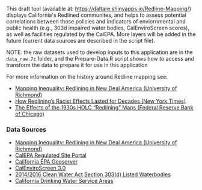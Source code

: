 This draft tool (available at: https://daltare.shinyapps.io/Redline-Mapping/) displays California's Redlined communites, and helps to assess potential correlations between those policies and indicators of enviornmental and public health (e.g., 303d impaired water bodies, CalEnviroScreen scores), as well as facilities regulated by the CalEPA. More layers will be added in the future (current data sources are described in the script file). 

NOTE: the raw datasets used to develop inputs to this application are in the `data_raw.7z` folder, and the Prepare-Data.R script shows how to access and transform the data to prepare it for use in this application

For more information on the history around Redline mapping see:
- [Mapping Inequality: Redlining in New Deal America (University of Richmond)](https://dsl.richmond.edu/panorama/redlining/#text=intro)
- [How Redlining’s Racist Effects Lasted for Decades (New York Times)](https://www.nytimes.com/2017/08/24/upshot/how-redlinings-racist-effects-lasted-for-decades.html)
- [The Effects of the 1930s HOLC “Redlining” Maps (Federal Reserve Bank of Chicago)](https://www.chicagofed.org/publications/working-papers/2017/wp2017-12)

### Data Sources
- [Mapping Inequality: Redlining in New Deal America (University of Richmond)](http://dsl.richmond.edu/panorama/redlining/#text=downloads)
- [CalEPA Regulated Site Portal](https://siteportal.calepa.ca.gov/nsite/map)
- [California EPA Geoserver](https://services.calepa.ca.gov/geoserver/)
- [CalEnviroScreen 3.0](https://oehha.ca.gov/calenviroscreen/report/calenviroscreen-30)
- [2014/2016 Clean Water Act Section 303(d) Listed Waterbodies](https://www.waterboards.ca.gov/water_issues/programs/tmdl/integrated2014_2016.shtml)
- [California Drinking Water Service Areas](https://gispublic.waterboards.ca.gov/portal/home/item.html?id=bb21fcee16ea4af2a8d57aa39447aa9c)